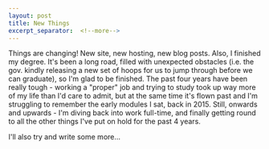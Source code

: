 ```yaml
---
layout: post
title: New Things
excerpt_separator:  <!--more-->
---
```


Things are changing! New site, new hosting, new blog posts. Also, I finished my degree. It's been a long road, filled with unexpected obstacles (i.e. the gov. kindly releasing a new set of hoops for us to jump through before we can graduate), so I'm glad to be finished. The past four years have been really tough - working a "proper" job and trying to study took up way more of my life than I'd care to admit, but at the same time it's flown past and I'm struggling to remember the early modules I sat, back in 2015. Still, onwards and upwards - I'm diving back into work full-time, and finally getting round to all the other things I've put on hold for the past 4 years.

I'll also try and write some more...
